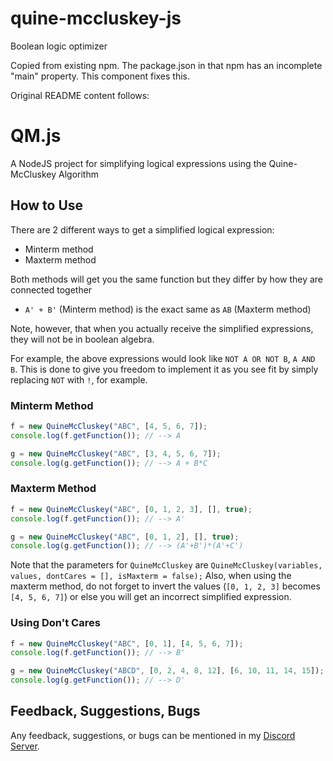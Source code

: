 # quine-mccluskey-js
Boolean logic optimizer

Copied from existing npm. The package.json in that npm has an incomplete "main" property. This component fixes this.

Original README content follows:

# QM.js
A NodeJS project for simplifying logical expressions using the Quine-McCluskey Algorithm

## How to Use
There are 2 different ways to get a simplified logical expression:
 * Minterm method
 * Maxterm method
 
Both methods will get you the same function but they differ by how they are connected together
 * `A' + B'` (Minterm method) is the exact same as `AB` (Maxterm method)
 
Note, however, that when you actually receive the simplified expressions, they will not be in boolean algebra.

For example, the above expressions would look like `NOT A OR NOT B`, `A AND B`.
This is done to give you freedom to implement it as you see fit by simply replacing `NOT` with `!`, for example.

### Minterm Method

```js
f = new QuineMcCluskey("ABC", [4, 5, 6, 7]);
console.log(f.getFunction()); // --> A

g = new QuineMcCluskey("ABC", [3, 4, 5, 6, 7]);
console.log(g.getFunction()); // --> A + B*C
```

### Maxterm Method

```js
f = new QuineMcCluskey("ABC", [0, 1, 2, 3], [], true);
console.log(f.getFunction()); // --> A'

g = new QuineMcCluskey("ABC", [0, 1, 2], [], true);
console.log(g.getFunction()); // --> (A'+B')*(A'+C')
```
Note that the parameters for `QuineMcCluskey` are `QuineMcCluskey(variables, values, dontCares = [], isMaxterm = false);`
Also, when using the maxterm method, do not forget to invert the values (`[0, 1, 2, 3]` becomes `[4, 5, 6, 7]`) or else you will get
an incorrect simplified expression.

### Using Don't Cares

```js
f = new QuineMcCluskey("ABC", [0, 1], [4, 5, 6, 7]);
console.log(f.getFunction()); // --> B'

g = new QuineMcCluskey("ABCD", [0, 2, 4, 8, 12], [6, 10, 11, 14, 15]);
console.log(g.getFunction()); // --> D'
```

## Feedback, Suggestions, Bugs

Any feedback, suggestions, or bugs can be mentioned in my [Discord Server](https://discord.gg/W8yVrHt).
